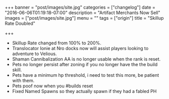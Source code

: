 +++
banner = "post/images/site.jpg"
categories = ["changelog"]
date = "2016-06-06T01:19:18-07:00"
description = "Artifact Merchants Now Sell"
images = ["post/images/site.jpg"]
menu = ""
tags = ["origin"]
title = "Skillup Rate Doubled"

+++
* Skillup Rate changed from 100% to 200%.
* Translocator Ionie at Nro docks now will assist players looking to adventure to Velious.
* Shaman Cannibalization AA is no longer usable when the rank is reset.
* Pets no longer persist after zoning if you no longer have the the build skill.
* Pets have a minimum hp threshold, i need to test this more, be patient with them.
* Pets poof now when you #builds reset
* Fixed Named Spawns so they actually spawn if they had a fabled PH
<!--more-->
